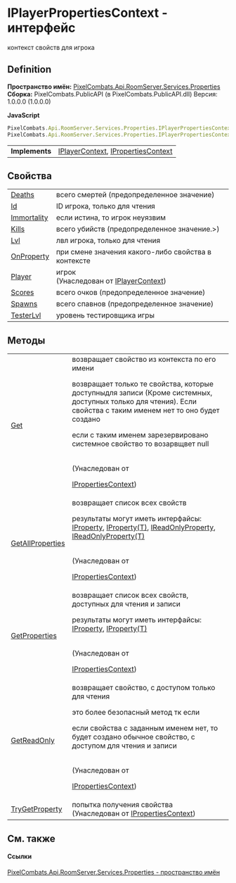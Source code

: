 # IPlayerPropertiesContext - интерфейс


контекст свойств для игрока



## Definition
**Пространство имён:** <a href="7a6d0ac1-2a42-0f0a-dc90-e72ae4f99370">PixelCombats.Api.RoomServer.Services.Properties</a>  
**Сборка:** PixelCombats.PublicAPI (в PixelCombats.PublicAPI.dll) Версия: 1.0.0.0 (1.0.0.0)

**JavaScript**
``` JavaScript
PixelCombats.Api.RoomServer.Services.Properties.IPlayerPropertiesContext = function();
PixelCombats.Api.RoomServer.Services.Properties.IPlayerPropertiesContext.createInterface('PixelCombats.Api.RoomServer.Services.Properties.IPlayerPropertiesContext');
```

<table><tr><td><strong>Implements</strong></td><td><a href="a8c6f3fa-ac3b-6342-34e8-bdd1baed6b28">IPlayerContext</a>, <a href="f629cb1a-b4a9-ae5e-a1a0-c1d72db45d20">IPropertiesContext</a></td></tr>
</table>



## Свойства
<table>
<tr>
<td><a href="eb609b62-d9fe-c6f6-d76b-8e76868655e7">Deaths</a></td>
<td>всего смертей (предопределенное значение)</td></tr>
<tr>
<td><a href="3eed9528-0601-d1f6-31e9-8d032bc8195b">Id</a></td>
<td>ID игрока, только для чтения</td></tr>
<tr>
<td><a href="e3d594a2-d918-cd0f-4a0c-bb28c7445824">Immortality</a></td>
<td>если истина, то игрок неуязвим</td></tr>
<tr>
<td><a href="3727f417-30ea-be62-8da9-79e02b837bab">Kills</a></td>
<td>всего убийств (предопределенное значение.&gt;)</td></tr>
<tr>
<td><a href="6ba19bc3-acc0-a882-fba2-c551bd668008">Lvl</a></td>
<td>лвл игрока, только для чтения</td></tr>
<tr>
<td><a href="eee2fb6f-de7c-37b6-9079-3943d18faf80">OnProperty</a></td>
<td>при смене значения какого-либо свойства в контексте</td></tr>
<tr>
<td><a href="6abdfe86-6da1-4e24-75f1-1be16ffbb7c6">Player</a></td>
<td>игрок<br />(Унаследован от <a href="a8c6f3fa-ac3b-6342-34e8-bdd1baed6b28">IPlayerContext</a>)</td></tr>
<tr>
<td><a href="1384dbd0-44bb-7d82-165d-50c5af79395a">Scores</a></td>
<td>всего очков (предопределенное значение)</td></tr>
<tr>
<td><a href="c4b87370-ff86-3fa3-91cb-6f4951a8a3ec">Spawns</a></td>
<td>всего спавнов (предопределенное значение)</td></tr>
<tr>
<td><a href="d7bc4b32-a09a-3347-25a2-e215c03f6ba6">TesterLvl</a></td>
<td>уровень тестировщика игры</td></tr>
</table>

## Методы
<table>
<tr>
<td><a href="0600b0e9-e7e8-f585-cb22-02e109b89ab2">Get</a></td>
<td>возвращает свойство из контекста по его имени <p>возвращает только те свойства, которые доступныдля записи (Кроме системных, доступных только для чтения). Если свойства с таким именем нет то оно будет создано</p><p>

если с таким именем зарезервировано системное свойство то возарвщвет null</p><br />(Унаследован от <a href="f629cb1a-b4a9-ae5e-a1a0-c1d72db45d20">

IPropertiesContext</a>)</td></tr>
<tr>
<td><a href="6c418b2b-e638-4632-a617-3e57621428ac">GetAllProperties</a></td>
<td>возвращает список всех свойств <p>результаты могут иметь интерфайсы: <a href="4e2c24f5-fe9d-320d-caf0-9b98bc4ae86e">IProperty</a>, <a href="6ef45c8d-2414-0f16-2d76-3b9017318e75">IProperty(T)</a>, <a href="f6a49c5a-4951-c094-ef7e-66a1e82d853b">IReadOnlyProperty</a>, <a href="7ba672a4-116d-bb7b-71fc-76f9b14b031c">IReadOnlyProperty(T)</a></p><br />(Унаследован от <a href="f629cb1a-b4a9-ae5e-a1a0-c1d72db45d20">

IPropertiesContext</a>)</td></tr>
<tr>
<td><a href="7afb3c2f-9910-3158-e4e9-f981d980238b">GetProperties</a></td>
<td>возвращает список всех свойств, доступных для чтения и записи <p>результаты могут иметь интерфайсы: <a href="4e2c24f5-fe9d-320d-caf0-9b98bc4ae86e">IProperty</a>, <a href="6ef45c8d-2414-0f16-2d76-3b9017318e75">IProperty(T)</a></p><br />(Унаследован от <a href="f629cb1a-b4a9-ae5e-a1a0-c1d72db45d20">

IPropertiesContext</a>)</td></tr>
<tr>
<td><a href="32eaea08-b086-34d3-f9eb-95e5ac2497a9">GetReadOnly</a></td>
<td>возвращает свойство, с доступом только для чтения <p>это более безопасный метод тк если</p><p>

если свойства с заданным именем нет, то будет создано обычное свойство, с доступом для чтения и записи</p><br />(Унаследован от <a href="f629cb1a-b4a9-ae5e-a1a0-c1d72db45d20">

IPropertiesContext</a>)</td></tr>
<tr>
<td><a href="711e9263-8da9-e1fa-9b04-7374def10c37">TryGetProperty</a></td>
<td>попытка получения свойства<br />(Унаследован от <a href="f629cb1a-b4a9-ae5e-a1a0-c1d72db45d20">IPropertiesContext</a>)</td></tr>
</table>

## См. также


#### Ссылки
<a href="7a6d0ac1-2a42-0f0a-dc90-e72ae4f99370">PixelCombats.Api.RoomServer.Services.Properties - пространство имён</a>  
